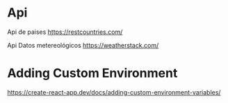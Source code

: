 # Api
Api de paises
https://restcountries.com/

Api Datos metereológicos
https://weatherstack.com/

# Adding Custom Environment
https://create-react-app.dev/docs/adding-custom-environment-variables/

